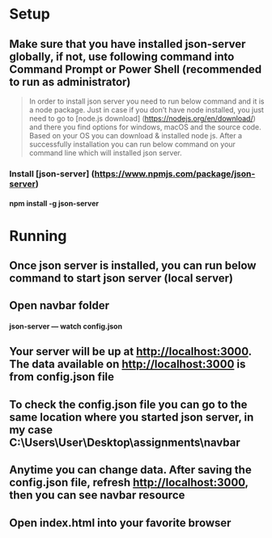 # Setup

## Make sure that you have installed json-server globally, if not, use following command into Command Prompt or Power Shell (recommended to run as administrator)

> In order to install json server you need to run below command and it is a node package. Just in case if you don’t have node installed, you just need to go to [node.js download] (<https://nodejs.org/en/download/>) and there you find options for windows, macOS and the source code. Based on your OS you can download & installed node js. After a successfully installation you can run below command on your command line which will installed json server.

### Install [json-server] (<https://www.npmjs.com/package/json-server>)

#### npm install -g json-server

# Running

## Once json server is installed, you can run below command to start json server (local server)

## Open navbar folder

#### json-server — watch config.json

## Your server will be up at <http://localhost:3000>. The data available on <http://localhost:3000> is from config.json file

## To check the config.json file you can go to the same location where you started json server, in my case C:\Users\User\Desktop\assignments\navbar

## Anytime you can change data. After saving the config.json file, refresh <http://localhost:3000>, then you can see navbar resource

## Open index.html into your favorite browser
